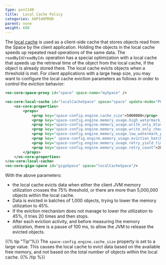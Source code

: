 ```yaml
---
type: post140
title:  Local Cache Policy
categories: XAP140PROD
parent: none
weight: 600
---
```


The [local cache](../dev-java/local-cache.html) is used as a client-side cache that stores objects read from the Space by the client application. Holding the objects in the local cache speeds up repeated read operations of the same data. The `readById`/`readByIds` operation has a special optimization with a local cache that speeds up the retrieval time of the object from the local cache, if the object is already stored there. The local cache evicts objects when a threshold is met. For client applications with a large heap size, you may want to configure the local cache eviction parameters as follows in order to control the eviction behavior:


```xml
<os-core:space-proxy id="space" space-name="mySpace" />

<os-core:local-cache id="localCacheSpace" space="space" update-mode="PULL" >
    <os-core:properties>
        <props>
            <prop key="space-config.engine.cache_size">5000000</prop>
            <prop key="space-config.engine.memory_usage.high_watermark_percentage">75</prop>
            <prop key="space-config.engine.memory_usage.write_only_block_percentage">73</prop>
            <prop key="space-config.engine.memory_usage.write_only_check_percentage">71</prop>
            <prop key="space-config.engine.memory_usage.low_watermark_percentage">45</prop>
            <prop key=" space-config.engine.memory_usage.eviction_batch_size">1000</prop>
            <prop key="space-config.engine.memory_usage.retry_yield_time">100</prop>
            <prop key="space-config.engine.memory_usage.retry_count">20</prop>
        </props>
    </os-core:properties>
</os-core:local-cache>
<os-core:giga-space id="gigaSpace" space="localCacheSpace"/>
```
With the above parameters:
 
- the local cache evicts data when either the client JVM memory utilization crosses the 75% threshold, or there are more than 5,000,000 objects within the local cache.
- Data is evicted in batches of 1,000 objects, trying to lower the memory utilization to 45%.
- If the eviction mechanism does not manage to lower the utilization to 45%, it tries 20 times and then stops.
- After each eviction activity, and before measuring the memory utilization, there is a pause of 100 ms, to allow the JVM to release the evicted objects.

{{% tip "Tip"%}}
The `space-config.engine.cache_size` property is set to a large value. This causes the local cache to evict data based on the available free memory, and not based on the total number of objects within the local cache.
{{% /tip %}}

